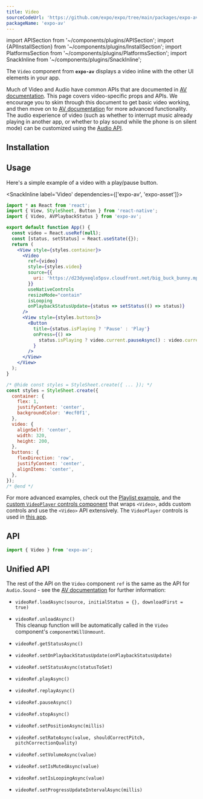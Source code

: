 ```yaml
---
title: Video
sourceCodeUrl: 'https://github.com/expo/expo/tree/main/packages/expo-av'
packageName: 'expo-av'
---
```


import APISection from '~/components/plugins/APISection';
import {APIInstallSection} from '~/components/plugins/InstallSection';
import PlatformsSection from '~/components/plugins/PlatformsSection';
import SnackInline from '~/components/plugins/SnackInline';

The `Video` component from **`expo-av`** displays a video inline with the other UI elements in your app.

Much of Video and Audio have common APIs that are documented in [AV documentation](av.md). This page covers video-specific props and APIs. We encourage you to skim through this document to get basic video working, and then move on to [AV documentation](av.md) for more advanced functionality. The audio experience of video (such as whether to interrupt music already playing in another app, or whether to play sound while the phone is on silent mode) can be customized using the [Audio API](audio.md).

<PlatformsSection android emulator ios simulator web />

## Installation

<APIInstallSection />

## Usage

Here's a simple example of a video with a play/pause button.

<SnackInline label='Video' dependencies={['expo-av', 'expo-asset']}>

```jsx
import * as React from 'react';
import { View, StyleSheet, Button } from 'react-native';
import { Video, AVPlaybackStatus } from 'expo-av';

export default function App() {
  const video = React.useRef(null);
  const [status, setStatus] = React.useState({});
  return (
    <View style={styles.container}>
      <Video
        ref={video}
        style={styles.video}
        source={{
          uri: 'https://d23dyxeqlo5psv.cloudfront.net/big_buck_bunny.mp4',
        }}
        useNativeControls
        resizeMode="contain"
        isLooping
        onPlaybackStatusUpdate={status => setStatus(() => status)}
      />
      <View style={styles.buttons}>
        <Button
          title={status.isPlaying ? 'Pause' : 'Play'}
          onPress={() =>
            status.isPlaying ? video.current.pauseAsync() : video.current.playAsync()
          }
        />
      </View>
    </View>
  );
}

/* @hide const styles = StyleSheet.create({ ... }); */
const styles = StyleSheet.create({
  container: {
    flex: 1,
    justifyContent: 'center',
    backgroundColor: '#ecf0f1',
  },
  video: {
    alignSelf: 'center',
    width: 320,
    height: 200,
  },
  buttons: {
    flexDirection: 'row',
    justifyContent: 'center',
    alignItems: 'center',
  },
});
/* @end */
```

</SnackInline>

For more advanced examples, check out the [Playlist example](https://github.com/expo/playlist-example/blob/master/App.js), and the [custom `VideoPlayer` controls component](https://github.com/ihmpavel/expo-video-player/blob/master/lib/index.tsx) that wraps `<Video>`, adds custom controls and use the `<Video>` API extensively. The `VideoPlayer` controls is used in [this app](https://github.com/expo/harvard-cs50-app).

## API

```js
import { Video } from 'expo-av';
```

<APISection packageName="expo-video" apiName="Video" strictTypes />

## Unified API

The rest of the API on the `Video` component `ref` is the same as the API for `Audio.Sound` - see the [AV documentation](av.md#playback-api) for further information:

- `videoRef.loadAsync(source, initialStatus = {}, downloadFirst = true)`

- `videoRef.unloadAsync()`<br>
  This cleanup function will be automatically called in the `Video` component's `componentWillUnmount`.

- `videoRef.getStatusAsync()`

- `videoRef.setOnPlaybackStatusUpdate(onPlaybackStatusUpdate)`

- `videoRef.setStatusAsync(statusToSet)`

- `videoRef.playAsync()`

- `videoRef.replayAsync()`

- `videoRef.pauseAsync()`

- `videoRef.stopAsync()`

- `videoRef.setPositionAsync(millis)`

- `videoRef.setRateAsync(value, shouldCorrectPitch, pitchCorrectionQuality)`

- `videoRef.setVolumeAsync(value)`

- `videoRef.setIsMutedAsync(value)`

- `videoRef.setIsLoopingAsync(value)`

- `videoRef.setProgressUpdateIntervalAsync(millis)`
